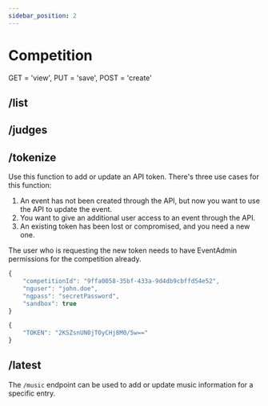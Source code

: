 ```yaml
---
sidebar_position: 2
---
```


# Competition

GET = 'view',
				PUT = 'save',
				POST = 'create'



## /list

## /judges

## /tokenize

Use this function to add or update an API token. There's three use cases for this function:
1. An event has not been created through the API, but now you want to use the API to update the event.
2. You want to give an additional user access to an event through the API.
3. An existing token has been lost or compromised, and you need a new one.

The user who is requesting the new token needs to have EventAdmin permissions for the competition already.

```jsx title="POST /competition/tokenize" showLineNumbers
{
	"competitionId": "9ffa0058-35bf-433a-9d4db9cbffd54e52",
	"nguser": "john.doe",
    "ngpass": "secretPassword",
	"sandbox": true
}
```

```jsx title="Expected result"
{
	"TOKEN": "2KSZsnUN0jTOyCHj8M0/5w=="
}
```

## /latest

The `/music` endpoint can be used to add or update music information for a specific entry.


